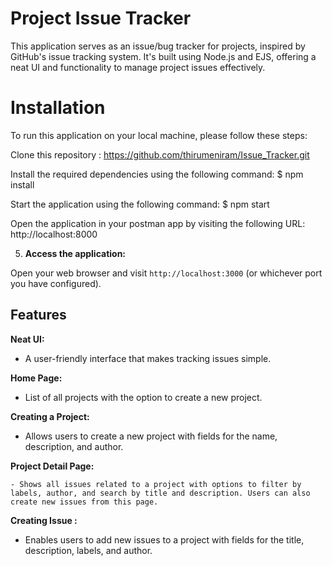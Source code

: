 # Project Issue Tracker

This application serves as an issue/bug tracker for projects, inspired by GitHub's issue tracking system. It's built using Node.js and EJS, offering a neat UI and functionality to manage project issues effectively.

# Installation

To run this application on your local machine, please follow these steps:

Clone this repository : https://github.com/thirumeniram/Issue_Tracker.git

Install the required dependencies using the following command: $ npm install

Start the application using the following command: $ npm  start

Open the application in your postman app by visiting the following URL: http://localhost:8000


5. **Access the application:**

Open your web browser and visit `http://localhost:3000` (or whichever port you have configured).

## Features

**Neat UI:**
   - A user-friendly interface that makes tracking issues simple.
  
 **Home Page:**
   - List of all projects with the option to create a new project.
  
 **Creating a Project:**
   - Allows users to create a new project with fields for the name, description, and author.
  
  **Project Detail Page:**
  
    - Shows all issues related to a project with options to filter by labels, author, and search by title and description. Users can also create new issues from this page.
  
**Creating Issue :**
   - Enables users to add new issues to a project with fields for the title, description, labels, and author.



